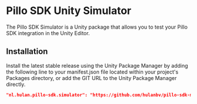 # Pillo SDK Unity Simulator

The Pillo SDK Simulator is a Unity package that allows you to test your Pillo SDK integration in the Unity Editor.

## Installation

Install the latest stable release using the Unity Package Manager by adding the following line to your manifest.json file located within your project's Packages directory, or add the GIT URL to the Unity Package Manager directly.

```json
"nl.hulan.pillo-sdk.simulator": "https://github.com/hulanbv/pillo-sdk-mono.git?path=/UnitySimulator"
```
